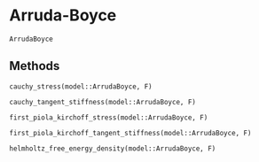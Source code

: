 # Arruda-Boyce

```@docs
ArrudaBoyce
```

## Methods

```@docs
cauchy_stress(model::ArrudaBoyce, F)
```

```@docs
cauchy_tangent_stiffness(model::ArrudaBoyce, F)
```

```@docs
first_piola_kirchoff_stress(model::ArrudaBoyce, F)
```

```@docs
first_piola_kirchoff_tangent_stiffness(model::ArrudaBoyce, F)
```

```@docs
helmholtz_free_energy_density(model::ArrudaBoyce, F)
```

